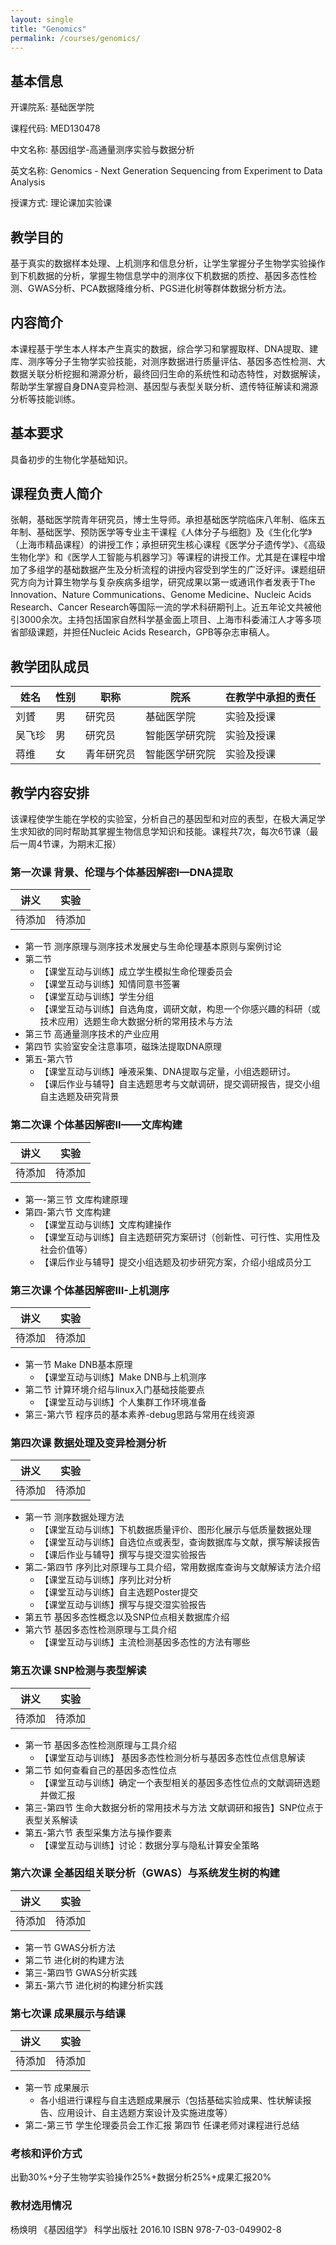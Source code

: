 ```yaml
---
layout: single
title: "Genomics"
permalink: /courses/genomics/
---
```


## 基本信息

开课院系: 基础医学院

课程代码: MED130478

中文名称: 基因组学-高通量测序实验与数据分析

英文名称: Genomics - Next Generation Sequencing from Experiment to Data Analysis

授课方式: 理论课加实验课

## 教学目的

基于真实的数据样本处理、上机测序和信息分析，让学生掌握分子生物学实验操作到下机数据的分析，掌握生物信息学中的测序仪下机数据的质控、基因多态性检测、GWAS分析、PCA数据降维分析、PGS进化树等群体数据分析方法。

## 内容简介

本课程基于学生本人样本产生真实的数据，综合学习和掌握取样、DNA提取、建库、测序等分子生物学实验技能，对测序数据进行质量评估、基因多态性检测、大数据关联分析挖掘和溯源分析，最终回归生命的系统性和动态特性，对数据解读，帮助学生掌握自身DNA变异检测、基因型与表型关联分析、遗传特征解读和溯源分析等技能训练。

## 基本要求

具备初步的生物化学基础知识。

## 课程负责人简介

张朝，基础医学院青年研究员，博士生导师。承担基础医学院临床八年制、临床五年制、基础医学、预防医学等专业主干课程《人体分子与细胞》及《生化化学》（上海市精品课程）的讲授工作；承担研究生核心课程《医学分子遗传学》、《高级生物化学》和《医学人工智能与机器学习》等课程的讲授工作。尤其是在课程中增加了多组学的基础数据产生及分析流程的讲授内容受到学生的广泛好评。课题组研究方向为计算生物学与复杂疾病多组学，研究成果以第一或通讯作者发表于The Innovation、Nature Communications、Genome Medicine、Nucleic Acids Research、Cancer Research等国际一流的学术科研期刊上。近五年论文共被他引3000余次。主持包括国家自然科学基金面上项目、上海市科委浦江人才等多项省部级课题，并担任Nucleic Acids Research，GPB等杂志审稿人。

## 教学团队成员

| 姓名 | 性别 | 职称 | 院系 | 在教学中承担的责任 |
| --- | --- | ----- | -------- | ----------- |
| 刘贇 | 男 | 研究员 | 基础医学院 | 实验及授课 |
| 吴飞珍 | 男 | 研究员 | 智能医学研究院 | 实验及授课 |
| 蒋维 | 女 | 青年研究员 | 智能医学研究院 | 实验及授课 |

## 教学内容安排

该课程使学生能在学校的实验室，分析自己的基因型和对应的表型，在极大满足学生求知欲的同时帮助其掌握生物信息学知识和技能。课程共7次，每次6节课（最后一周4节课，为期末汇报）

### 第一次课 背景、伦理与个体基因解密I—DNA提取

| 讲义 | 实验 | 
| ------ | ------ |
| 待添加 | 待添加 | 

- 第一节 测序原理与测序技术发展史与生命伦理基本原则与案例讨论
- 第二节
  - 【课堂互动与训练】成立学生模拟生命伦理委员会
  - 【课堂互动与训练】知情同意书签署
  - 【课堂互动与训练】学生分组
  - 【课堂互动与训练】自选角度，调研文献，构思一个你感兴趣的科研（或技术应用）选题生命大数据分析的常用技术与方法
- 第三节 高通量测序技术的产业应用
- 第四节 实验室安全注意事项，磁珠法提取DNA原理
- 第五-第六节
  - 【课堂互动与训练】唾液采集、DNA提取与定量，小组选题研讨。
  - 【课后作业与辅导】自主选题思考与文献调研，提交调研报告，提交小组自主选题及研究背景

### 第二次课 个体基因解密II——文库构建

| 讲义 | 实验 | 
| ------ | ------ |
| 待添加 | 待添加 | 

- 第一-第三节 文库构建原理
- 第四-第六节 文库构建
  - 【课堂互动与训练】文库构建操作
  - 【课堂互动与训练】自主选题研究方案研讨（创新性、可行性、实用性及社会价值等）
  - 【课后作业与辅导】提交小组选题及初步研究方案，介绍小组成员分工

### 第三次课 个体基因解密III-上机测序

| 讲义 | 实验 | 
| ------ | ------ |
| 待添加 | 待添加 | 

- 第一节 Make DNB基本原理
  - 【课堂互动与训练】Make DNB与上机测序
- 第二节 计算环境介绍与linux入门基础技能要点
  - 【课堂互动与训练】个人集群工作环境准备
- 第三-第六节 程序员的基本素养-debug思路与常用在线资源

### 第四次课 数据处理及变异检测分析

| 讲义 | 实验 | 
| ------ | ------ |
| 待添加 | 待添加 | 

- 第一节 测序数据处理方法
  - 【课堂互动与训练】下机数据质量评价、图形化展示与低质量数据处理
  - 【课堂互动与训练】自选位点或表型，查询数据库与文献，撰写解读报告
  - 【课后作业与辅导】撰写与提交湿实验报告
- 第二-第四节 序列比对原理与工具介绍，常用数据库查询与文献解读方法介绍
  - 【课堂互动与训练】序列比对分析
  - 【课堂互动与训练】自主选题Poster提交
  - 【课堂互动与训练】撰写与提交湿实验报告
- 第五节 基因多态性概念以及SNP位点相关数据库介绍
- 第六节 基因多态性检测原理与工具介绍
  - 【课堂互动与训练】主流检测基因多态性的方法有哪些

### 第五次课 SNP检测与表型解读

| 讲义 | 实验 | 
| ------ | ------ |
| 待添加 | 待添加 | 

- 第一节 基因多态性检测原理与工具介绍
  - 【课堂互动与训练】 基因多态性检测分析与基因多态性位点信息解读
- 第二节 如何查看自己的基因多态性位点
  - 【课堂互动与训练】确定一个表型相关的基因多态性位点的文献调研选题并做汇报
- 第三-第四节 生命大数据分析的常用技术与方法
  文献调研和报告】SNP位点于表型关系解读
- 第五-第六节 表型采集方法与操作要素
  - 【课堂互动与训练】讨论：数据分享与隐私计算安全策略

### 第六次课 全基因组关联分析（GWAS）与系统发生树的构建

| 讲义 | 实验 | 
| ------ | ------ |
| 待添加 | 待添加 | 

- 第一节 GWAS分析方法
- 第二节 进化树的构建方法
- 第三-第四节 GWAS分析实践
- 第五-第六节 进化树的构建分析实践

### 第七次课 成果展示与结课

| 讲义 | 实验 | 
| ------ | ------ |
| 待添加 | 待添加 | 

- 第一节 成果展示
  - 各小组进行课程与自主选题成果展示（包括基础实验成果、性状解读报告、应用设计、自主选题方案设计及实施进度等）
- 第二-第三节 学生伦理委员会工作汇报
第四节 任课老师对课程进行总结

### 考核和评价方式

出勤30%+分子生物学实验操作25%+数据分析25%+成果汇报20%

### 教材选用情况

杨焕明 《基因组学》 科学出版社 2016.10 ISBN 978-7-03-049902-8

